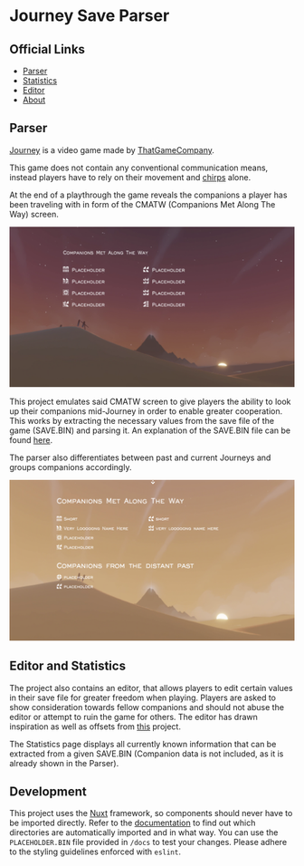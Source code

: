 # Journey Save Parser


## Official Links
<ul>
	<li><a href="https://journey.coldknife2.ninja/">Parser</a></li>
	<li><a href="https://journey.coldknife2.ninja/stats/">Statistics</a></li>
	<li><a href="https://journey.coldknife2.ninja/editor/">Editor</a></li>
	<li><a href="https://journey.coldknife2.ninja/about/">About</a></li>
</ul>

## Parser

[Journey](https://thatgamecompany.com/journey/) is a video game made by [ThatGameCompany](https://thatgamecompany.com/).

This game does not contain any conventional communication means, instead players have to rely on their movement and [chirps](https://journey.fandom.com/wiki/Chirp) alone. 

At the end of a playthrough the game reveals the companions a player has been traveling with in form of the CMATW (Companions Met Along The Way) screen.

![imageOfTheCmatwScreen](./visualGuide.png)

This project emulates said CMATW screen to give players the ability to look up their companions mid-Journey in order to enable greater cooperation.
This works by extracting the necessary values from the save file of the game (SAVE.BIN) and parsing it. An explanation of the SAVE.BIN file can be found [here](https://journey.fandom.com/wiki/Guide:_PC_version_-_Companions_Met_Along_the_Way_Problems#Steam_-_SAVE.BIN).

The parser also differentiates between past and current Journeys and groups companions accordingly.

![CMATW project](./cmatw.png)

## Editor and Statistics

The project also contains an editor, that allows players to edit certain values in their save file for greater freedom when playing. Players are asked to show consideration towards fellow companions and should not abuse the editor or attempt to ruin the game for others.
The editor has drawn inspiration as well as offsets from [this](https://github.com/zackmichaels5/Journey-Save-Editor) project.

The Statistics page displays all currently known information that can be extracted from a given SAVE.BIN (Companion data is not included, as it is already shown in the Parser).

## Development
This project uses the [Nuxt](https://nuxt.com/) framework, so components should never have to be imported directly. Refer to the [documentation](https://nuxt.com/docs/guide/directory-structure/components) to find out which directories are automatically imported and in what way. You can use the `PLACEHOLDER.BIN` file provided in `/docs` to test your changes. Please adhere to the styling guidelines enforced with `eslint`.
